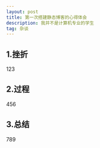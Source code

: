 ```yaml
---
layout: post
title: 第一次搭建静态博客的心得体会
description: 我并不是计算机专业的学生
tag: 杂谈
---
```


## 1.挫折

123

## 2.过程

456

## 3.总结

789